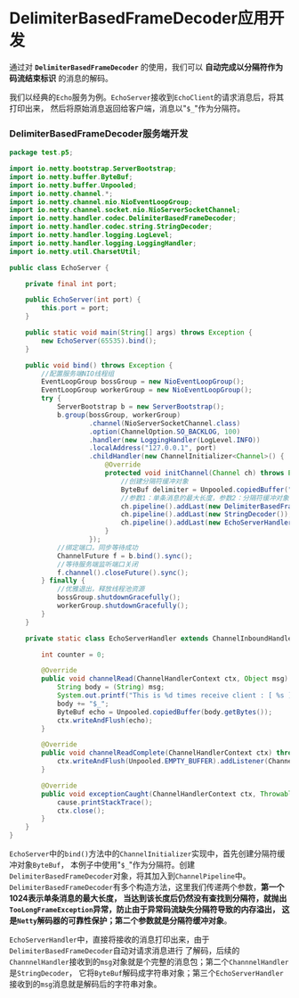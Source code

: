 DelimiterBasedFrameDecoder应用开发
============================================================
通过对 **`DelimiterBasedFrameDecoder`** 的使用，我们可以 **自动完成以分隔符作为码流结束标识** 的消息的解码。

我们以经典的`Echo`服务为例。`EchoServer`接收到`EchoClient`的请求消息后，将其打印出来，
然后将原始消息返回给客户端，消息以"`$_`"作为分隔符。

### DelimiterBasedFrameDecoder服务端开发
```java
package test.p5;

import io.netty.bootstrap.ServerBootstrap;
import io.netty.buffer.ByteBuf;
import io.netty.buffer.Unpooled;
import io.netty.channel.*;
import io.netty.channel.nio.NioEventLoopGroup;
import io.netty.channel.socket.nio.NioServerSocketChannel;
import io.netty.handler.codec.DelimiterBasedFrameDecoder;
import io.netty.handler.codec.string.StringDecoder;
import io.netty.handler.logging.LogLevel;
import io.netty.handler.logging.LoggingHandler;
import io.netty.util.CharsetUtil;

public class EchoServer {

    private final int port;

    public EchoServer(int port) {
        this.port = port;
    }

    public static void main(String[] args) throws Exception {
        new EchoServer(65535).bind();
    }

    public void bind() throws Exception {
        //配置服务端NIO线程组
        EventLoopGroup bossGroup = new NioEventLoopGroup();
        EventLoopGroup workerGroup = new NioEventLoopGroup();
        try {
            ServerBootstrap b = new ServerBootstrap();
            b.group(bossGroup, workerGroup)
                    .channel(NioServerSocketChannel.class)
                    .option(ChannelOption.SO_BACKLOG, 100)
                    .handler(new LoggingHandler(LogLevel.INFO))
                    .localAddress("127.0.0.1", port)
                    .childHandler(new ChannelInitializer<Channel>() {
                        @Override
                        protected void initChannel(Channel ch) throws Exception {
                            //创建分隔符缓冲对象
                            ByteBuf delimiter = Unpooled.copiedBuffer("$_".getBytes());
                            //参数1：单条消息的最大长度，参数2：分隔符缓冲对象
                            ch.pipeline().addLast(new DelimiterBasedFrameDecoder(1024, delimiter));
                            ch.pipeline().addLast(new StringDecoder());
                            ch.pipeline().addLast(new EchoServerHandler());
                        }
                    });
            //绑定端口，同步等待成功
            ChannelFuture f = b.bind().sync();
            //等待服务端监听端口关闭
            f.channel().closeFuture().sync();
        } finally {
            //优雅退出，释放线程池资源
            bossGroup.shutdownGracefully();
            workerGroup.shutdownGracefully();
        }
    }

    private static class EchoServerHandler extends ChannelInboundHandlerAdapter {

        int counter = 0;

        @Override
        public void channelRead(ChannelHandlerContext ctx, Object msg) throws Exception {
            String body = (String) msg;
            System.out.printf("This is %d times receive client : [ %s ]\n", ++counter, body);
            body += "$_";
            ByteBuf echo = Unpooled.copiedBuffer(body.getBytes());
            ctx.writeAndFlush(echo);
        }

        @Override
        public void channelReadComplete(ChannelHandlerContext ctx) throws Exception {
            ctx.writeAndFlush(Unpooled.EMPTY_BUFFER).addListener(ChannelFutureListener.CLOSE);
        }

        @Override
        public void exceptionCaught(ChannelHandlerContext ctx, Throwable cause) throws Exception {
            cause.printStackTrace();
            ctx.close();
        }
    }
}
```
`EchoServer`中的`bind()`方法中的`ChannelInitializer`实现中，首先创建分隔符缓冲对象`ByteBuf`，
本例子中使用"`$_`"作为分隔符。创建`DelimiterBasedFrameDecoder`对象，将其加入到`ChannelPipeline`中。
`DelimiterBasedFrameDecoder`有多个构造方法，这里我们传递两个参数，**第一个1024表示单条消息的最大长度，
当达到该长度后仍然没有查找到分隔符，就抛出`TooLongFrameException`异常，防止由于异常码流缺失分隔符导致的内存溢出，
这是`Netty`解码器的可靠性保护；第二个参数就是分隔符缓冲对象**。

`EchoServerHandler`中，直接将接收的消息打印出来，由于`DelimiterBasedFrameDecoder`自动对请求消息进行
了解码，后续的`ChannnelHandler`接收到的`msg`对象就是个完整的消息包；第二个`ChannnelHandler`是`StringDecoder`，
它将`ByteBuf`解码成字符串对象；第三个`EchoServerHandler`接收到的`msg`消息就是解码后的字符串对象。
